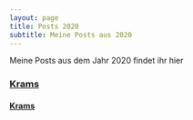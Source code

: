```yaml
---
layout: page
title: Posts 2020
subtitle: Meine Posts aus 2020
---
```


Meine Posts aus dem Jahr 2020 findet ihr hier

### [Krams](https://osborntv.github.io/posts2020/Jahr2020/flake-it-till-you-make-it.md "Versuche es doch mal")

#### [Krams](https://osborntv.github.io/posts2020/Jahr2020/test-markdown.md "Versuche es doch mal")
